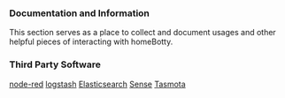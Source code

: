 ### Documentation and Information
This section serves as a place to collect and document usages and
other helpful pieces of interacting with homeBotty.


### Third Party Software
[node-red](https://github.com/node-red/node-red-dashboard)
[logstash]()
[Elasticsearch]()
[Sense]()
[Tasmota](https://github.com/arendst/Sonoff-Tasmota)